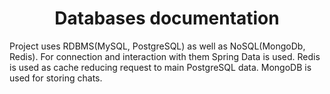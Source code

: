 <h1 style="text-align: center">Databases documentation</h1>

<p> Project uses RDBMS(MySQL, PostgreSQL) as well as NoSQL(MongoDb, Redis). For connection and interaction with them
 Spring Data is used. Redis is used as cache reducing request to main PostgreSQL data.
MongoDB is used for storing chats.</p>
